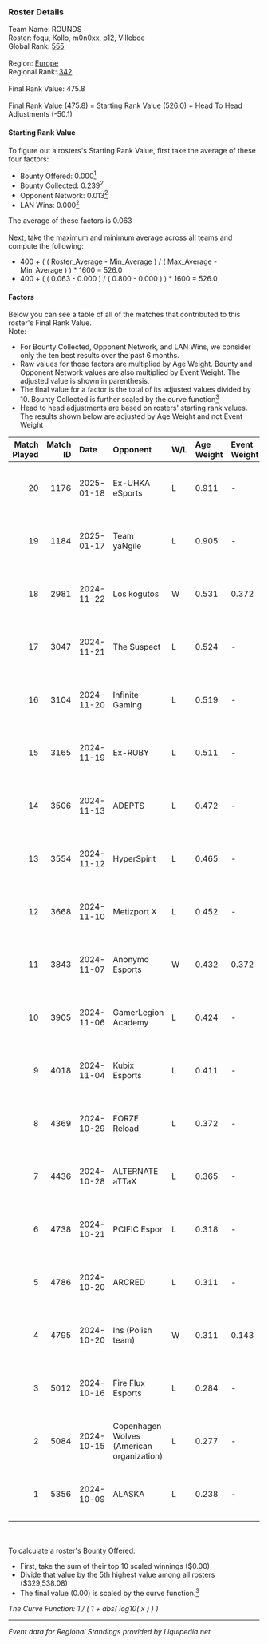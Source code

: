 ### Roster Details<br />
Team Name: ROUNDS<br />
Roster: foqu, Kollo, m0n0xx, p12, Villeboe<br />
Global Rank: [555](../standings_global.md)<br />
<br />
Region: [Europe]( ../standings_europe.md)<br />
Regional Rank: [342]( ../standings_europe.md)<br />
<br />
Final Rank Value:  475.8<br />
<br />
Final Rank Value (475.8) = Starting Rank Value (526.0) + Head To Head Adjustments (-50.1)<br />

#### Starting Rank Value<br />
To figure out a rosters's Starting Rank Value, first take the average of these four factors:<br />
- Bounty Offered: 0.000[<sup>1</sup>](#table2)
- Bounty Collected: 0.239[<sup>2</sup>](#table1)
- Opponent Network: 0.013[<sup>2</sup>](#table1)
- LAN Wins: 0.000[<sup>2</sup>](#table1)

The average of these factors is 0.063<br />
<br />
Next, take the maximum and minimum average across all teams and compute the following:<br />
- 400 + ( ( Roster_Average - Min_Average ) / ( Max_Average - Min_Average ) ) * 1600 = 526.0
- 400 + ( ( 0.063 - 0.000 ) / ( 0.800 - 0.000 ) ) * 1600 = 526.0


#### Factors<br />
Below you can see a table of all of the matches that contributed to this roster's Final Rank Value.<br />
Note:<br />

- For Bounty Collected, Opponent Network, and LAN Wins, we consider only the ten best results over the past 6 months.
- Raw values for those factors are multiplied by Age Weight. Bounty and Opponent Network values are also multiplied by Event Weight. The adjusted value is shown in parenthesis.
- The final value for a factor is the total of its adjusted values divided by 10. Bounty Collected is further scaled by the curve function[<sup>3</sup>](#curveFunction)
- Head to head adjustments are based on rosters' starting rank values. The results shown below are adjusted by Age Weight and not Event Weight
<span id="table1"></span><br />


| Match Played | Match ID | Date       | Opponent                                  | W/L | Age Weight | Event Weight | Bounty Collected | Opponent Network | LAN Wins  | H2H Adj. | Roster                             |
| -: | -: | :- | :- | :- | :- | :- | :- | :- | :- | -: | :- |
|           20 |     1176 | 2025-01-18 | Ex-UHKA eSports                           | L   | 0.911      | -            | -                | -                | -         |   -12.16 | foqu, Kollo, m0n0xx, p12, Villeboe |
|           19 |     1184 | 2025-01-17 | Team yaNgile                              | L   | 0.905      | -            | -                | -                | -         |   -17.75 | foqu, Kollo, m0n0xx, p12, Villeboe |
|           18 |     2981 | 2024-11-22 | Los kogutos                               | W   | 0.531      | 0.372        | 0.032 (0.006)    | 0.515 (0.102)    | 0 (0.000) |    15.21 | foqu, Kollo, p12, p3kko, Villeboe  |
|           17 |     3047 | 2024-11-21 | The Suspect                               | L   | 0.524      | -            | -                | -                | -         |    -3.55 | foqu, Kollo, p12, p3kko, Villeboe  |
|           16 |     3104 | 2024-11-20 | Infinite Gaming                           | L   | 0.519      | -            | -                | -                | -         |    -8.09 | foqu, Kollo, p12, p3kko, Villeboe  |
|           15 |     3165 | 2024-11-19 | Ex-RUBY                                   | L   | 0.511      | -            | -                | -                | -         |    -7.02 | foqu, Kollo, p12, p3kko, Villeboe  |
|           14 |     3506 | 2024-11-13 | ADEPTS                                    | L   | 0.472      | -            | -                | -                | -         |    -5.30 | foqu, Kollo, p12, p3kko, Villeboe  |
|           13 |     3554 | 2024-11-12 | HyperSpirit                               | L   | 0.465      | -            | -                | -                | -         |    -4.63 | foqu, Kollo, p12, p3kko, Villeboe  |
|           12 |     3668 | 2024-11-10 | Metizport X                               | L   | 0.452      | -            | -                | -                | -         |    -4.60 | foqu, Kollo, p12, p3kko, Villeboe  |
|           11 |     3843 | 2024-11-07 | Anonymo Esports                           | W   | 0.432      | 0.372        | 0.000 (0.000)    | 0.099 (0.016)    | 0 (0.000) |     7.48 | foqu, Kollo, p12, p3kko, Villeboe  |
|           10 |     3905 | 2024-11-06 | GamerLegion Academy                       | L   | 0.424      | -            | -                | -                | -         |    -5.79 | foqu, Kollo, p12, p3kko, Villeboe  |
|            9 |     4018 | 2024-11-04 | Kubix Esports                             | L   | 0.411      | -            | -                | -                | -         |    -1.24 | foqu, Kollo, p12, p3kko, Villeboe  |
|            8 |     4369 | 2024-10-29 | FORZE Reload                              | L   | 0.372      | -            | -                | -                | -         |    -1.55 | foqu, Kollo, p12, p3kko, Villeboe  |
|            7 |     4436 | 2024-10-28 | ALTERNATE aTTaX                           | L   | 0.365      | -            | -                | -                | -         |    -1.20 | foqu, Kollo, p12, p3kko, Villeboe  |
|            6 |     4738 | 2024-10-21 | PCIFIC Espor                              | L   | 0.318      | -            | -                | -                | -         |    -2.09 | foqu, Kollo, p12, p3kko, Villeboe  |
|            5 |     4786 | 2024-10-20 | ARCRED                                    | L   | 0.311      | -            | -                | -                | -         |    -2.23 | foqu, Kollo, p12, p3kko, Villeboe  |
|            4 |     4795 | 2024-10-20 | Ins (Polish team)                         | W   | 0.311      | 0.143        | 0.004 (0.000)    | 0.274 (0.012)    | 0 (0.000) |     6.96 | foqu, Kollo, p12, p3kko, Villeboe  |
|            3 |     5012 | 2024-10-16 | Fire Flux Esports                         | L   | 0.284      | -            | -                | -                | -         |    -1.11 | foqu, Kollo, p12, p3kko, Villeboe  |
|            2 |     5084 | 2024-10-15 | Copenhagen Wolves (American organization) | L   | 0.277      | -            | -                | -                | -         |    -1.21 | foqu, Kollo, p12, p3kko, Villeboe  |
|            1 |     5356 | 2024-10-09 | ALASKA                                    | L   | 0.238      | -            | -                | -                | -         |    -0.24 | foqu, Kollo, p12, p3kko, Villeboe  |

<br />
<span id="table2"></span><br />
To calculate a roster's Bounty Offered:<br />

- First, take the sum of their top 10 scaled winnings ($0.00)
- Divide that value by the 5th highest value among all rosters ($329,538.08)
- The final value (0.00) is scaled by the curve function.[<sup>3</sup>](#curveFunction)

<span id="curveFunction"></span>_The Curve Function: 1 / ( 1 + abs( log10( x ) ) )_<br />

---
_Event data for Regional Standings provided by Liquipedia.net_<br />

